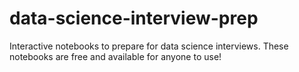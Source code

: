 # data-science-interview-prep
 Interactive notebooks to prepare for data science interviews. These notebooks are free and available for anyone to use!
